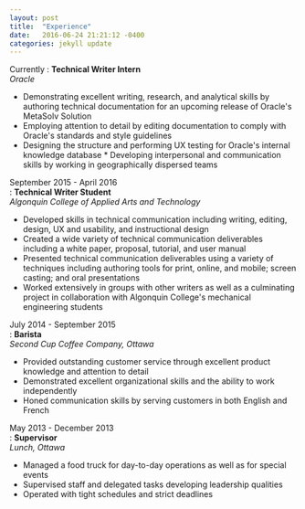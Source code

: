 ```yaml
---
layout: post
title:  "Experience"
date:   2016-06-24 21:21:12 -0400
categories: jekyll update
---
```


Currently
:   **Technical Writer Intern**     
*Oracle*   

* Demonstrating excellent writing, research, and analytical skills by authoring technical documentation for an upcoming release of Oracle's MetaSolv Solution   
* Employing attention to detail by editing documentation to comply with Oracle's standards and style guidelines  
* Designing the structure and performing UX testing for Oracle's internal knowledge database  * Developing interpersonal and communication skills by working in geographically dispersed teams      


September 2015 - April 2016  
:   **Technical Writer Student**   
*Algonquin College of Applied Arts and Technology*  

* Developed skills in technical communication including writing, editing, design, UX and usability, and instructional design  
* Created a wide variety of technical communication deliverables including a white paper, proposal, tutorial, and user manual  
* Presented technical communication deliverables using a variety of techniques including authoring tools for print, online, and mobile; screen casting; and oral presentations  
* Worked extensively in groups with other writers as well as a culminating project in collaboration with Algonquin College's mechanical engineering students  


July 2014 - September 2015    
:   **Barista**   
*Second Cup Coffee Company, Ottawa*   

* Provided outstanding customer service through excellent product knowledge and attention to detail   
* Demonstrated excellent organizational skills and the ability to work independently   
* Honed communication skills by serving customers in both English and French   


May 2013 - December 2013  
:   **Supervisor**    
*Lunch, Ottawa*  

* Managed a food truck for day-to-day operations as well as for special events  
* Supervised staff and delegated tasks developing leadership qualities  
* Operated with tight schedules and strict deadlines  
